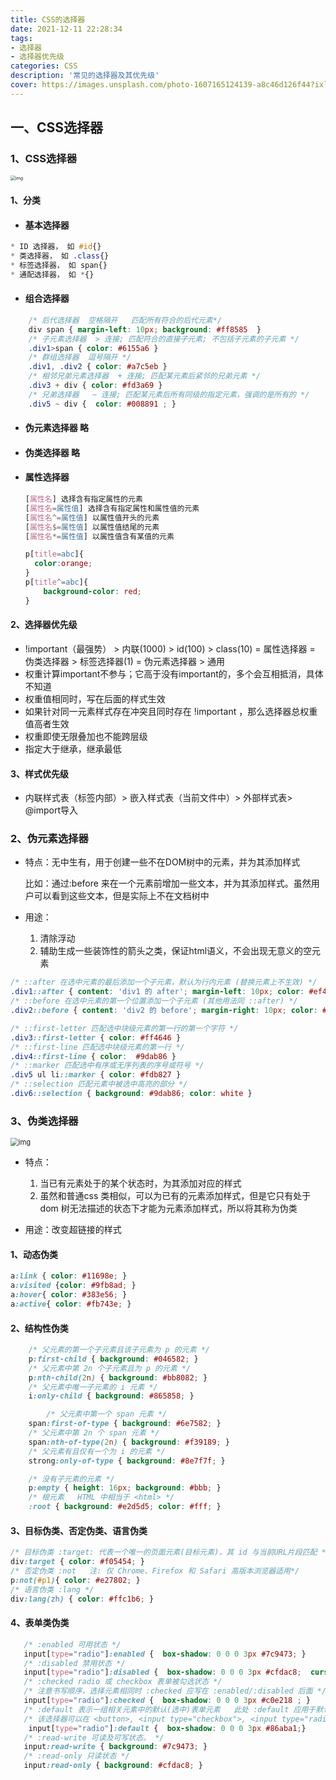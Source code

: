 ```yaml
---
title: CSS的选择器
date: 2021-12-11 22:28:34
tags:
- 选择器
- 选择器优先级
categories: CSS
description: '常见的选择器及其优先级'
cover: https://images.unsplash.com/photo-1607165124139-a8c46d126f44?ixlib=rb-1.2.1&ixid=MnwxMjA3fDB8MHxwaG90by1wYWdlfHx8fGVufDB8fHx8&auto=format&fit=crop&w=387&q=80
---
```


## 一、CSS选择器 ##

### 1、CSS选择器  ###

<img src="https://p3-juejin.byteimg.com/tos-cn-i-k3u1fbpfcp/613b29f0bfb74f8e84947e243f865875~tplv-k3u1fbpfcp-watermark.awebp" alt="img" style="zoom: 50%;" />

#### 1、分类 ####

* #### 基本选择器 ####

```css
* ID 选择器， 如 #id{}
* 类选择器， 如 .class{}
* 标签选择器， 如 span{}
* 通配选择器， 如 *{}
```

* #### 组合选择器 ####

```css
    /* 后代选择器  空格隔开   匹配所有符合的后代元素*/
    div span { margin-left: 10px; background: #ff8585  }
    /* 子元素选择器  > 连接; 匹配符合的直接子元素; 不包括子元素的子元素 */
    .div1>span { color: #6155a6 }
    /* 群组选择器  逗号隔开 */
    .div1, .div2 { color: #a7c5eb }
    /* 相邻兄弟元素选择器  + 连接; 匹配某元素后紧邻的兄弟元素 */
    .div3 + div { color: #fd3a69 }
    /* 兄弟选择器   ~ 连接; 匹配某元素后所有同级的指定元素，强调的是所有的 */
    .div5 ~ div {  color: #008891 ; }
```

* #### 伪元素选择器         略 ####

* #### 伪类选择器             略  ####

* #### 属性选择器 ####

  ```css
  [属性名] 选择含有指定属性的元素
  [属性名=属性值] 选择含有指定属性和属性值的元素
  [属性名^=属性值] 以属性值开头的元素
  [属性名$=属性值] 以属性值结尾的元素
  [属性名*=属性值] 以属性值含有某值的元素
  
  p[title=abc]{
    color:orange;
  }
  p[title^=abc]{
      background-color: red;
  }
  ```

#### 2、选择器优先级 ####

* !important（最强势） > 内联(1000) > id(100) > class(10) = 属性选择器 = 伪类选择器 > 标签选择器(1) = 伪元素选择器 > 通用
* 权重计算important不参与；它高于没有important的，多个会互相抵消，具体不知道
* 权重值相同时，写在后面的样式生效
* 如果针对同一元素样式存在冲突且同时存在 !important ，那么选择器总权重值高者生效
* 权重即使无限叠加也不能跨层级
* 指定大于继承，继承最低

#### 3、样式优先级 ####

* 内联样式表（标签内部）> 嵌入样式表（当前文件中）> 外部样式表> @import导入

### 2、伪元素选择器 ###

* 特点：无中生有，用于创建一些不在DOM树中的元素，并为其添加样式

  比如：通过:before 来在一个元素前增加一些文本，并为其添加样式。虽然用户可以看到这些文本，但是实际上不在文档树中

* 用途：

  1. 清除浮动
  2. 辅助生成一些装饰性的箭头之类，保证html语义，不会出现无意义的空元素

```css
/* ::after 在选中元素的最后添加一个子元素，默认为行内元素 (替换元素上不生效) */
.div1::after { content: 'div1 的 after'; margin-left: 10px; color: #ef4f4f }
/* ::before 在选中元素的第一个位置添加一个子元素 (其他用法同 ::after) */
.div2::before { content: 'div2 的 before'; margin-right: 10px; color: #ee9595 }

/* ::first-letter 匹配选中块级元素的第一行的第一个字符 */
.div3::first-letter { color: #ff4646 }
/* ::first-line 匹配选中块级元素的第一行 */
.div4::first-line { color:  #9dab86 }
/* ::marker 匹配选中有序或无序列表的序号或符号 */
.div5 ul li::marker { color: #fdb827 }
/* ::selection 匹配元素中被选中高亮的部分 */
.div6::selection { background: #9dab86; color: white }
```

### 3、伪类选择器 ###

<img src="https://p3-juejin.byteimg.com/tos-cn-i-k3u1fbpfcp/310652ad0bf040cda0b17b4054cecaa1~tplv-k3u1fbpfcp-watermark.awebp" alt="img" style="zoom: 80%;" />

* 特点：
  1. 当已有元素处于的某个状态时，为其添加对应的样式
  2. 虽然和普通css 类相似，可以为已有的元素添加样式，但是它只有处于 dom 树无法描述的状态下才能为元素添加样式，所以将其称为伪类

* 用途：改变超链接的样式

#### 1、动态伪类 ####

```css
a:link { color: #11698e; }
a:visited {color: #9fb8ad; }
a:hover{ color: #383e56; }
a:active{ color: #fb743e; }
```

#### 2、结构性伪类 ####

```css
    /* 父元素的第一个子元素且该子元素为 p 的元素 */
    p:first-child { background: #046582; }
    /* 父元素中第 2n 个子元素且为 p 的元素 */
    p:nth-child(2n) { background: #bb8082; }
    /* 父元素中唯一子元素的 i 元素 */
    i:only-child { background: #865858; }

		/* 父元素中第一个 span 元素 */
    span:first-of-type { background: #6e7582; }
    /* 父元素中第 2n 个 span 元素 */
    span:nth-of-type(2n) { background: #f39189; }
    /* 父元素有且仅有一个为 i 的元素 */
    strong:only-of-type { background: #8e7f7f; }

    /* 没有子元素的元素 */
    p:empty { height: 16px; background: #bbb; }
    /* 根元素   HTML 中相当于 <html> */
    :root { background: #e2d5d5; color: #fff; }
```

#### 3、目标伪类、否定伪类、语言伪类 ####

```css
/* 目标伪类 :target: 代表一个唯一的页面元素(目标元素)，其 id 与当前URL片段匹配 */
div:target { color: #f05454; }
/* 否定伪类 :not   注: 仅 Chrome、Firefox 和 Safari 高版本浏览器适用*/
p:not(#p1){ color: #e27802; }
/* 语言伪类 :lang */
div:lang(zh) { color: #ffc1b6; }
```

#### 4、表单类伪类 ####

```css
   /* :enabled 可用状态 */
   input[type="radio"]:enabled {  box-shadow: 0 0 0 3px #7c9473; }
   /* :disabled 禁用状态 */
   input[type="radio"]:disabled {  box-shadow: 0 0 0 3px #cfdac8;  cursor: not-allowed; }
   /* :checked radio 或 checkbox 表单被勾选状态 */
   /* 注意书写顺序，选择元素相同时 :checked 应写在 :enabled/:disabled 后面 */
   input[type="radio"]:checked {  box-shadow: 0 0 0 3px #c0e218 ; }
   /* :default 表示一组相关元素中的默认(选中)表单元素   此处 :default 应用于默认设置了 checked 的 radio 表单上 */
   /* 该选择器可以在 <button>, <input type="checkbox">, <input type="radio">, 以及 <option> 上使用 */
    input[type="radio"]:default {  box-shadow: 0 0 0 3px #86aba1;}
   /* :read-write 可读及可写状态。 */
   input:read-write { background: #7c9473; }
   /* :read-only 只读状态 */
   input:read-only { background: #cfdac8; }
```
